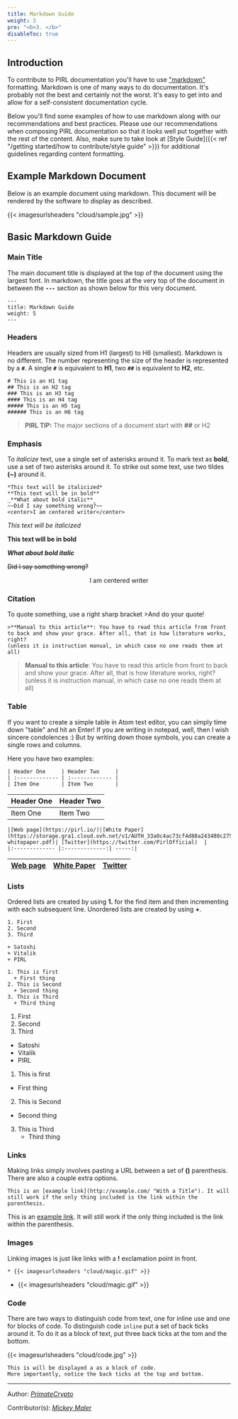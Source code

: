 ```yaml
---
title: Markdown Guide
weight: 3
pre: "<b>3. </b>"
disableToc: true
---
```


## Introduction

To contribute to PIRL documentation you'll have to use ["markdown"](https://daringfireball.net/projects/markdown/syntax) formatting. Markdown is one of many ways to do documentation. It's probably not the best and certainly not the worst. It's easy to get into and allow for a self-consistent documentation cycle.

Below you'll find some examples of how to use markdown along with our recommendations and best practices. Please use our recommendations when composing PIRL documentation so that it looks well put together with the rest of the content. Also, make sure to take look at [Style Guide]({{< ref "/getting started/how to contribute/style guide" >}}) for additional guidelines regarding content formatting.

## Example Markdown Document

Below is an example document using markdown. This document will be rendered by the software to display as described.

{{< imagesurlsheaders "cloud/sample.jpg" >}}

## Basic Markdown Guide

### Main Title

The main document title is displayed at the top of the document using the largest font. In markdown, the title goes at the very top of the document in between the **`---`** section as shown below for this very document.

```
---
title: Markdown Guide
weight: 5
---
```

### Headers

Headers are usually sized from H1 (largest) to H6 (smallest). Markdown is no different. The number representing the size of the header is represented by a **`#`**. A single **`#`** is equivalent to **H1**, two **`##`** is equivalent to **H2**, etc.

```
# This is an H1 tag
## This is an H2 tag
### This is an H3 tag
#### This is an H4 tag
##### This is an H5 tag
###### This is an H6 tag
```

> **PIRL TIP:** The major sections of a document start with **##** or H2

### Emphasis

To *italicize* text, use a single set of asterisks around it. To mark text as **bold**, use a set of two asterisks around it. To strike out some text, use two tildes **(~)** around it.

```
*This text will be italicized*
**This text will be in bold**
_**What about bold italic**_
~~Did I say something wrong?~~
<center>I am centered writer</center>
```

*This text will be italicized*

**This text will be in bold**

_**What about bold italic**_

~~Did I say something wrong?~~

<center>I am centered writer</center>

### Citation

To quote something, use a right sharp bracket >And do your quote!
```
>**Manual to this article**: You have to read this article from front to back and show your grace. After all, that is how literature works, right?
(unless it is instruction manual, in which case no one reads them at all)
```
>**Manual to this article**: You have to read this article from front to back and show your grace. After all, that is how literature works, right?
(unless it is instruction manual, in which case no one reads them at all)


### Table
If you want to create a simple table in Atom text editor, you can simply time down "table" and hit an Enter! If you are writing in notepad, well,
then I wish sincere condolences :) But by writing down those symbols, you can create a single rows and columns.

Here you have two examples:


```
| Header One     | Header Two     |
| :------------- | :------------- |
| Item One       | Item Two       |
```
| Header One     | Header Two     |
| :------------- | :------------- |
| Item One       | Item Two       |



```
|[Web page](https://pirl.io/)|[White Paper](https://storage.gra1.cloud.ovh.net/v1/AUTH_33a0c4ac73cf4d88a243480c275be8ac/pirl/pirl-whitepaper.pdf)| [Twitter](https://twitter.com/PirlOfficial)  |
|:------------- |:-------------:| -----:|

```
|[Web page](https://pirl.io/)|[White Paper](https://storage.gra1.cloud.ovh.net/v1/AUTH_33a0c4ac73cf4d88a243480c275be8ac/pirl/pirl-whitepaper.pdf)| [Twitter](https://twitter.com/PirlOfficial)  |
|:------------- |:-------------:| -----:|



### Lists

Ordered lists are created by using **1.** for the find item and then incrementing with each subsequent line. Unordered lists are created by using **+**.

```
1. First
2. Second
3. Third

+ Satoshi
+ Vitalik
+ PIRL

1. This is first
  + First thing
2. This is Second
  + Second thing
3. This is Third
  + Third thing
```

1. First
2. Second
3. Third

+ Satoshi
+ Vitalik
+ PIRL

1. This is first
  + First thing
2. This is Second
  + Second thing
3. This is Third
    + Third thing

### Links

Making links simply involves pasting a URL between a set of **()** parenthesis. There are also a couple extra options.

```
This is an [example link](http://example.com/ "With a Title"). It will still work if the only thing included is the link within the parenthesis.
```

This is an [example link](http://example.com/ "With a Title"). It will still work if the only thing included is the link within the parenthesis.

### Images

Linking images is just like links with a **!** exclamation point in front.

```
* {{< imagesurlsheaders "cloud/magic.gif" >}}
```

* {{< imagesurlsheaders "cloud/magic.gif" >}}

### Code

There are two ways to distinguish code from text, one for inline use and one for blocks of code. To distinguish code `inline` put a set of back ticks around it. To do it as a block of text, put three back ticks at the tom and the bottom.

{{< imagesurlsheaders "cloud/code.jpg" >}}

```
This is will be displayed a as a block of code.
More importantly, notice the back ticks at the top and bottom.
```

---
Author:
_[PrimateCrypto](https://twitter.com/PrimateCrypto)_

Contributor(s):
_[Mickey Maler](https://twitter.com/MickeyMaler)_
